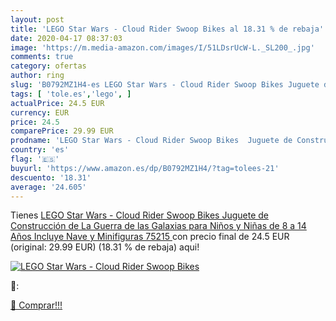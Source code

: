 ```yaml
---
layout: post
title: 'LEGO Star Wars - Cloud Rider Swoop Bikes al 18.31 % de rebaja'
date: 2020-04-17 08:37:03
image: 'https://m.media-amazon.com/images/I/51LDsrUcW-L._SL200_.jpg'
comments: true
category: ofertas
author: ring
slug: 'B0792MZ1H4-es LEGO Star Wars - Cloud Rider Swoop Bikes Juguete de...'
tags: [ 'tole.es','lego', ]
actualPrice: 24.5 EUR
currency: EUR
price: 24.5
comparePrice: 29.99 EUR
prodname: 'LEGO Star Wars - Cloud Rider Swoop Bikes  Juguete de Construcción de La Guerra de las Galaxias para Niños y Niñas de 8 a 14 Años  Incluye Nave y Minifiguras  75215 '
country: 'es'
flag: '🇪🇸'
buyurl: 'https://www.amazon.es/dp/B0792MZ1H4/?tag=tolees-21'
descuento: '18.31'
average: '24.605'
---
```


Tienes [LEGO Star Wars - Cloud Rider Swoop Bikes  Juguete de Construcción de La Guerra de las Galaxias para Niños y Niñas de 8 a 14 Años  Incluye Nave y Minifiguras  75215 ](https://www.amazon.es/dp/B0792MZ1H4/?tag=tolees-21) con precio final de  24.5 EUR (original: 29.99 EUR) (18.31 %  de rebaja) aqui!

[![LEGO Star Wars - Cloud Rider Swoop Bikes](https://m.media-amazon.com/images/I/51LDsrUcW-L._SL200_.jpg)](https://www.amazon.es/dp/B0792MZ1H4/?tag=tolees-21)

🔎:


[🛒 Comprar!!!](https://www.amazon.es/dp/B0792MZ1H4/?tag=tolees-21)
